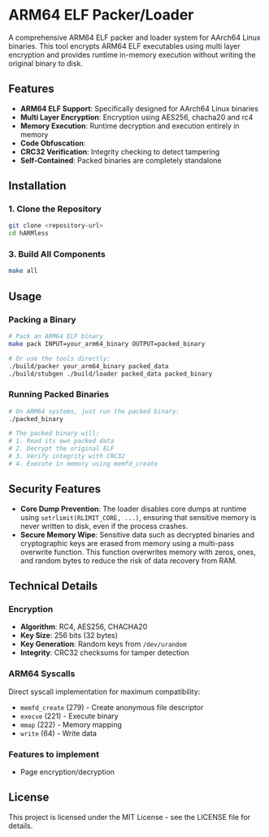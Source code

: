 # ARM64 ELF Packer/Loader

A comprehensive ARM64 ELF packer and loader system for AArch64 Linux binaries. This tool encrypts ARM64 ELF executables using multi layer encryption and provides runtime in-memory execution without writing the original binary to disk.

## Features

- **ARM64 ELF Support**: Specifically designed for AArch64 Linux binaries
- **Multi Layer Encryption**: Encryption using AES256, chacha20 and rc4
- **Memory Execution**: Runtime decryption and execution entirely in memory
- **Code Obfuscation**: 
- **CRC32 Verification**: Integrity checking to detect tampering
- **Self-Contained**: Packed binaries are completely standalone

## Installation

### 1. Clone the Repository
```bash
git clone <repository-url>
cd hARMless
```

### 3. Build All Components
```bash
make all
```

## Usage

### Packing a Binary
```bash
# Pack an ARM64 ELF binary
make pack INPUT=your_arm64_binary OUTPUT=packed_binary

# Or use the tools directly:
./build/packer your_arm64_binary packed_data
./build/stubgen ./build/loader packed_data packed_binary
```

### Running Packed Binaries
```bash
# On ARM64 systems, just run the packed binary:
./packed_binary

# The packed binary will:
# 1. Read its own packed data
# 2. Decrypt the original ELF
# 3. Verify integrity with CRC32
# 4. Execute in memory using memfd_create
```


## Security Features

- **Core Dump Prevention**: The loader disables core dumps at runtime using `setrlimit(RLIMIT_CORE, ...)`, ensuring that sensitive memory is never written to disk, even if the process crashes.
- **Secure Memory Wipe**: Sensitive data such as decrypted binaries and cryptographic keys are erased from memory using a multi-pass overwrite function. This function overwrites memory with zeros, ones, and random bytes to reduce the risk of data recovery from RAM.

## Technical Details

### Encryption
- **Algorithm**: RC4, AES256, CHACHA20
- **Key Size**: 256 bits (32 bytes)
- **Key Generation**: Random keys from `/dev/urandom`
- **Integrity**: CRC32 checksums for tamper detection

### ARM64 Syscalls
Direct syscall implementation for maximum compatibility:
- `memfd_create` (279) - Create anonymous file descriptor
- `execve` (221) - Execute binary
- `mmap` (222) - Memory mapping
- `write` (64) - Write data

### Features to implement
- Page encryption/decryption

## License

This project is licensed under the MIT License - see the LICENSE file for details.

